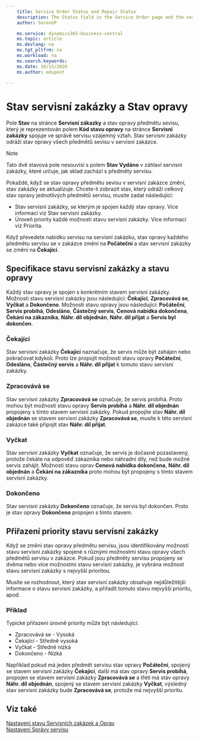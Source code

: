 ```yaml
---
    title: Service Order Status and Repair Status
    description: The Status field in the Service Order page and the service item repair status, which is represented by the Repair Status Code field in the Service Order page have a certain relationship in Service Management. The service order status reflects the repair status of all the service items in the service order.
    author: SorenGP

    ms.service: dynamics365-business-central
    ms.topic: article
    ms.devlang: na
    ms.tgt_pltfrm: na
    ms.workload: na
    ms.search.keywords:
    ms.date: 10/15/2020
    ms.author: edupont

---
```

# Stav servisní zakázky a Stav opravy
Pole **Stav** na stránce **Servisní zákazky** a stav opravy předmětu sevisu, který je reprezentován polem **Kód stavu opravy** na stránce **Servisní zakázky** spojuje ve správě servisu vzájemný vztah. Stav servisní zakázky odráží stav opravy všech předmětů sevisu v servisní zakázce.

> [!NOTE]  
> Tato dvě stavová pole nesouvisí s polem **Stav Vydáno** v záhlaví servisní zakázky, které určuje, jak sklad zachází s předměty servisu.

Pokaždé, když se stav opravy předmětu sevisu v servisní zakázce změní, stav zakázky se aktualizuje. Chcete-li zobrazit stav, který odráží celkový stav opravy jednotlivých předmětů servisu, musíte zadat následující:

* Stav servisní zakázky, se kterým je spojen každý stav opravy. Více informací viz Stav servisní zakázky.
* Úroveň priority každé možnosti stavu servisní zakázky. Více informací viz Priorita.

Když převedete nabídku servisu na servisní zakázku, stav opravy každého předmětu servisu se v zakázce změní  na **Počáteční** a stav servisní zakázky se změní na **Čekající**.

## Specifikace stavu servisní zakázky a stavu opravy
Každý stav opravy je spojen s konkrétním stavem servisní zakázky. Možnosti stavu servisní zakázky jsou následující: **Čekající**, **Zpracovává se**, **Vyčkat** a **Dokončeno**. Možnosti stavu opravy jsou následující: **Počáteční**, **Servis probíhá**, **Odesláno**, **Částečný servis**, **Cenová nabídka dokončena**, **Čekání na zákazníka**, **Náhr. díl objednán**, **Náhr. díl přijat** a **Servis byl dokončen**.

### Čekající
Stav servisní zakázky **Čekající** naznačuje, že servis může být zahájen nebo pokračovat kdykoli. Proto lze propojit možnosti stavu opravy **Počáteční**, **Odesláno**, **Částečný servis** a **Náhr. díl přijat** k tomuto stavu servisní zakázky.

### Zpracovává se
Stav servisní zakázky **Zpracovává se** označuje, že servis probíhá. Proto mohou být možnosti stavu opravy **Servis probíhá** a **Náhr. díl objednán** propojeny s tímto stavem servisní zakázky. Pokud propojíte stav **Náhr. díl objednán** se stavem servisní zakázky **Zpracovává se**, musíte k této servisní zakázce také připojit stav **Náhr. díl přijat**.

### Vyčkat
Stav servisní zakázky **Vyčkat** označuje, že servis je dočasně pozastavený, protože čekáte na odpověď zákazníka nebo náhradní díly, než bude možné servis zahájit. Možnosti stavu oprav **Cenová nabídka dokončena**, **Náhr. díl objednán** a **Čekání na zákazníka** proto mohou být propojeny s tímto stavem servisní zakázky.

### Dokončeno
Stav servisní zakázky **Dokončeno** označuje, že servis byl dokončen. Proto je stav opravy **Dokončeno** propojen s tímto stavem.

## Přiřazení priority stavu servisní zakázky
Když se změní stav opravy předmětu servisu, jsou identifikovány možnosti stavu servisní zakázky spojené s různými možnostmi stavu opravy všech předmětů servisu v zakázce. Pokud jsou předměty servisu propojeny se dvěma nebo více možnostmi stavu servisní zakázky, je vybrána možnost stavu servisní zakázky s nejvyšší prioritou.

Musíte se rozhodnout, který stav servisní zakázky obsahuje nejdůležitější informace o stavu servisní zakázky, a přiřadit tomuto stavu nejvyšší prioritu,  apod.

### Příklad
Typické přiřazení úrovně priority může být následující:

* Zpracovává se - Vysoká
* Čekající - Středně vysoká
* Vyčkat - Středně nízká
* Dokončeno - Nízká

Například pokud má jeden předmět servisu stav opravy **Počáteční**, spojený se stavem servisní zakázky **Čekající**, další má stav opravy **Servis probíhá**, propojen se stavem servisní zakázky **Zpracovává se** a třetí má stav opravy **Náhr. díl objednán**, spojený se stavem servisní zakázky **Vyčkat**, výsledný stav servisní zakázky bude **Zpracovává se**, protože má nejvyšší prioritu.

## Viz také
[Nastavení stavu Servisních zakázek a Oprav](service-order-repair-status.md)  
[Nastavení Správy servisu](service-setup-service.md)
